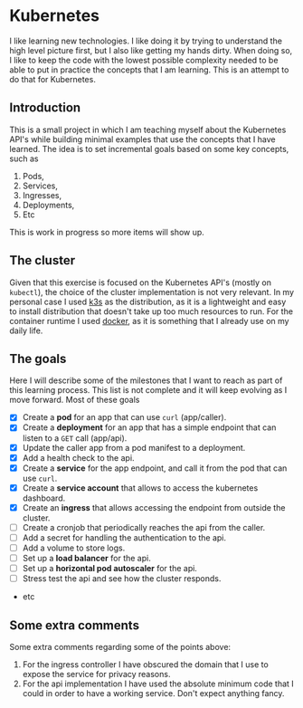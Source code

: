 # Kubernetes

I like learning new technologies. I like doing it by trying to understand the high level picture first, but I also like getting my hands dirty. When doing so, I like to keep the code with the lowest possible complexity needed to be able to put in practice the concepts that I am learning. This is an attempt to do that for Kubernetes.


## Introduction

This is a small project in which I am teaching myself about the Kubernetes API's while building minimal examples that use the concepts that I have learned. The idea is to set incremental goals based on some key concepts, such as 

1. Pods,
2. Services,
3. Ingresses,
4. Deployments,
5. Etc

This is work in progress so more items will show up. 


## The cluster

Given that this exercise is focused on the Kubernetes API's (mostly on `kubectl`), the choice of the cluster implementation is not very relevant. In my personal case I used [k3s](https://k3s.io/) as the distribution, as it is a lightweight and easy to install distribution that doesn't take up too much resources to run. For the container runtime I used [docker](https://www.docker.com/), as it is something that I already use on my daily life.


## The goals

Here I will describe some of the milestones that I want to reach as part of this learning process. This list is not complete and it will keep evolving as I move forward. Most of these goals 

- [x] Create a **pod** for an app that can use `curl` (app/caller).
- [x] Create a **deployment** for an app that has a simple endpoint that can listen to a `GET` call (app/api).
- [x] Update the caller app from a pod manifest to a deployment.
- [x] Add a health check to the api.
- [x] Create a **service** for the app endpoint, and call it from the pod that can use `curl`.
- [x] Create a **service account** that allows to access the kubernetes dashboard.
- [x] Create an **ingress** that allows accessing the endpoint from outside the cluster.
- [ ] Create a cronjob that periodically reaches the api from the caller.
- [ ] Add a secret for handling the authentication to the api.
- [ ] Add a volume to store logs.
- [ ] Set up a **load balancer** for the api.
- [ ] Set up a **horizontal pod autoscaler** for the api.
- [ ] Stress test the api and see how the cluster responds.
- etc


## Some extra comments

Some extra comments regarding some of the points above:

1. For the ingress controller I have obscured the domain that I use to expose the service for privacy reasons.
2. For the api implementation I have used the absolute minimum code that I could in order to have a working service. Don't expect anything fancy.
